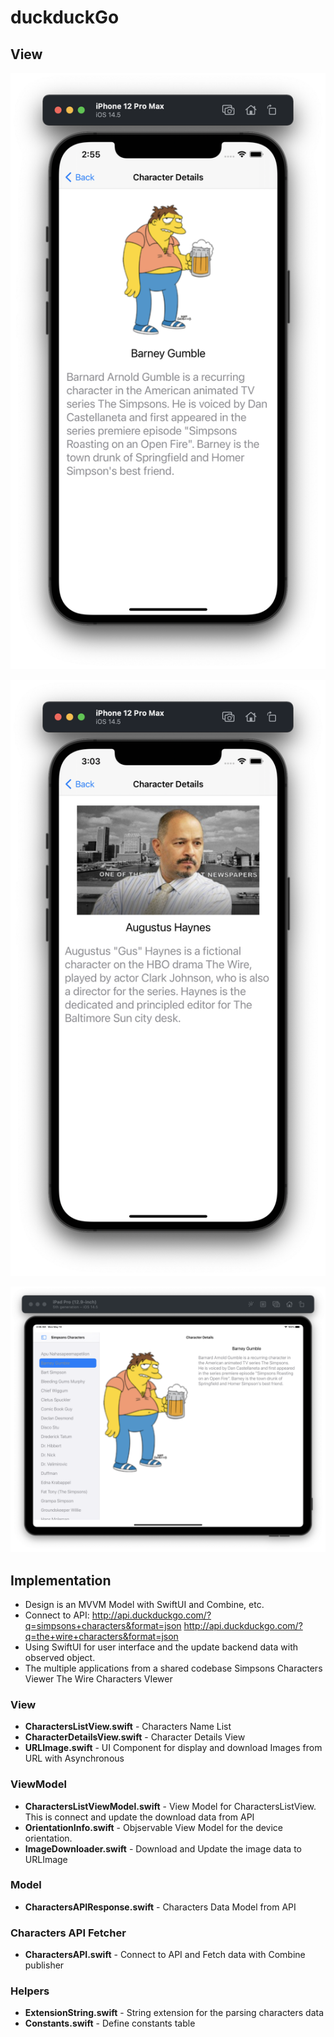 # duckduckGo

## View


![SimpsonsPortrait](images/simpsonsPortrait.png "SimpsonsPortlait")

![TheWireiPhone](/images/theWireiPhone.png "TheWireiPhone")

![SimpsonsiPad](/images/simpsonsiPad.png "SimpsonsiPad")


## Implementation
- Design is an MVVM Model with SwiftUI and Combine, etc.
- Connect to API:
http://api.duckduckgo.com/?q=simpsons+characters&format=json
http://api.duckduckgo.com/?q=the+wire+characters&format=json
- Using SwiftUI for user interface and the update backend data with observed object.
- The multiple applications from a shared codebase
Simpsons Characters Viewer
The Wire Characters VIewer

### View
- <b>CharactersListView.swift</b> - 
Characters Name List
- <b>CharacterDetailsView.swift</b> - 
Character Details View 
- <b>URLImage.swift</b> - 
UI Component for display and download Images from URL with Asynchronous

### ViewModel
- <b>CharactersListViewModel.swift</b> -
View Model for CharactersListView. This is connect and update the download data from API 
- <b>OrientationInfo.swift</b> -
Objservable View Model for the device orientation.
- <b>ImageDownloader.swift</b> -
Download and Update the image data to URLImage 

### Model
- <b>CharactersAPIResponse.swift</b> -
Characters Data Model from API

### Characters API Fetcher
- <b>CharactersAPI.swift</b> -
Connect to API and Fetch data with Combine publisher

### Helpers
- <b>ExtensionString.swift</b> -
String extension for the parsing characters data
- <b>Constants.swift</b> -
Define constants table

